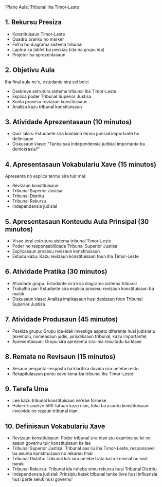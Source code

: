 'Plano Aula: Tribunal iha Timor-Leste

## 1. Rekursu Presiza

- Konstituisaun Timor-Leste
- Quadru branku no marker
- Folha ho diagrama sistema tribunal
- Laptop ka tablet ba peskiza (ida ba grupu ida)
- Projetor ba aprezentasaun

## 2. Objetivu Aula

Iha final aula ne'e, estudante sira sei bele:
- Deskreve estrutura sistema tribunal iha Timor-Leste
- Esplica poder Tribunal Superior Justisa
- Konta prosesu revizaun konstituisaun
- Analiza kazu tribunal konstituisaun

## 3. Atividade Aprezentasaun (10 minutos)

- Quiz lalais: Estudante sira kombina termu judisial importante ho definisaun
- Diskusaun klase: "Tanba saa independensia judisial importante ba demokrasia?"

## 4. Apresentasaun Vokabulariu Xave (15 minutos)

Apresenta no esplica termu sira tuir mai:
- Revizaun konstituisaun
- Tribunal Superior Justisa
- Tribunal Distritu
- Tribunal Rekursu
- Independensia judisial

## 5. Apresentasaun Konteudu Aula Prinsipal (30 minutos)

- Visao jeral estrutura sistema tribunal Timor-Leste
- Poder no responsabilidade Tribunal Superior Justisa
- Esplicasaun prosesu revizaun konstituisaun
- Estudu kazu: Kazu revizaun konstituisaun foun iha Timor-Leste

## 6. Atividade Pratika (30 minutos)

- Atividade grupu: Estudante sira kria diagrama sistema tribunal
- Trabalho par: Estudante sira esplica prosesu revizaun konstituisaun ba maluk
- Diskusaun klase: Analiza impikasaun husi desizaun foun Tribunal Superior Justisa

## 7. Atividade Produsaun (45 minutos)

- Peskiza grupu: Grupu ida-idak investiga aspetu diferente husi judisiariu (exemplu, nomeasaun judis, jurisdiksaun tribunal, kazu importante)
- Apresentasaun: Grupu sira aprezenta sira-nia resultadu ba klase

## 8. Remata no Revisaun (15 minutos)

- Sesaun pergunta-resposta ba klarifika duvida sira ne'ebe restu
- Rekapitulasaun pontu xave kona-ba tribunal iha Timor-Leste

## 9. Tarefa Uma

- Lee kazu tribunal konstituisaun ne'ebe fornese
- Hakerek analize 500 liafuan kazu nian, foka ba asuntu konstituisaun involvidu no razaun tribunal nian

## 10. Definisaun Vokabulariu Xave

- Revizaun konstituisaun: Poder tribunal sira nian atu examina se lei no asaun governu tuir konstituisaun ka lae
- Tribunal Superior Justisa: Tribunal aas liu iha Timor-Leste, responsavel ba asuntu konstituisaun no rekursu final
- Tribunal Distritu: Tribunal kiik sira ne'ebe trata kazu kriminal no sivil barak
- Tribunal Rekursu: Tribunal ida ne'ebe simu rekursu husi Tribunal Distritu
- Independensia judisial: Prinsipiu katak tribunal tenke livre husi influensia husi parte seluk husi governu'